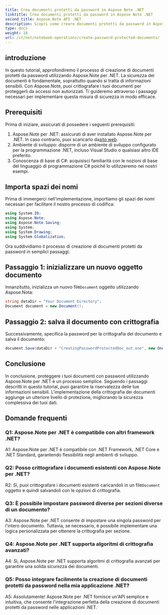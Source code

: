 ```yaml
---
title: Crea documenti protetti da password in Aspose Note .NET
linktitle: Crea documenti protetti da password in Aspose Note .NET
second_title: Aspose.Note API .NET
description: Scopri come creare documenti protetti da password in Aspose Note per .NET per migliorare la sicurezza dei documenti. Segui il nostro tutorial passo passo per una facile implementazione.
type: docs
weight: 18
url: /it/net/notebook-operations/create-password-protected-documents/
---
```

## introduzione

In questo tutorial, approfondiremo il processo di creazione di documenti protetti da password utilizzando Aspose.Note per .NET. La sicurezza dei documenti è fondamentale, soprattutto quando si tratta di informazioni sensibili. Con Aspose.Note, puoi crittografare i tuoi documenti per proteggerli da accessi non autorizzati. Ti guideremo attraverso i passaggi necessari per implementare questa misura di sicurezza in modo efficace.

## Prerequisiti

Prima di iniziare, assicurati di possedere i seguenti prerequisiti:

1.  Aspose.Note per .NET: assicurati di aver installato Aspose.Note per .NET. In caso contrario, puoi scaricarlo da[sito web](https://releases.aspose.com/note/net/).
2. Ambiente di sviluppo: disporre di un ambiente di sviluppo configurato per la programmazione .NET, incluso Visual Studio o qualsiasi altro IDE preferito.
3. Conoscenza di base di C#: acquisisci familiarità con le nozioni di base del linguaggio di programmazione C# poiché lo utilizzeremo nei nostri esempi.

## Importa spazi dei nomi

Prima di immergerci nell'implementazione, importiamo gli spazi dei nomi necessari per facilitare il nostro processo di codifica:

```csharp
using System.IO;
using Aspose.Note;
using Aspose.Note.Saving;
using System;
using System.Drawing;
using System.Globalization;
```

Ora suddividiamo il processo di creazione di documenti protetti da password in semplici passaggi:

## Passaggio 1: inizializzare un nuovo oggetto documento

 Innanzitutto, inizializza un nuovo file`Document` oggetto utilizzando Aspose.Nota:

```csharp
string dataDir = "Your Document Directory";
Document document = new Document();
```

## Passaggio 2: salva il documento con crittografia

Successivamente, specifica la password per la crittografia del documento e salva il documento:

```csharp
document.Save(dataDir + "CreatingPasswordProtectedDoc_out.one", new OneSaveOptions() { DocumentPassword = "pass" });
```

## Conclusione

In conclusione, proteggere i tuoi documenti con password utilizzando Aspose.Note per .NET è un processo semplice. Seguendo i passaggi descritti in questo tutorial, puoi garantire la riservatezza delle tue informazioni sensibili. L'implementazione della crittografia dei documenti aggiunge un ulteriore livello di protezione, migliorando la sicurezza complessiva dei tuoi dati.

## Domande frequenti

### Q1: Aspose.Note per .NET è compatibile con altri framework .NET?

A1: Aspose.Note per .NET è compatibile con .NET Framework, .NET Core e .NET Standard, garantendo flessibilità negli ambienti di sviluppo.

### Q2: Posso crittografare i documenti esistenti con Aspose.Note per .NET?

 R2: Sì, puoi crittografare i documenti esistenti caricandoli in un file`Document` oggetto e quindi salvandoli con le opzioni di crittografia.

### Q3: È possibile impostare password diverse per sezioni diverse di un documento?

A3: Aspose.Note per .NET consente di impostare una singola password per l'intero documento. Tuttavia, se necessario, è possibile implementare una logica personalizzata per ottenere la crittografia per sezione.

### Q4: Aspose.Note per .NET supporta algoritmi di crittografia avanzati?

A4: Sì, Aspose.Note per .NET supporta algoritmi di crittografia avanzati per garantire una solida sicurezza dei documenti.

### Q5: Posso integrare facilmente la creazione di documenti protetti da password nella mia applicazione .NET?

A5: Assolutamente! Aspose.Note per .NET fornisce un'API semplice e intuitiva, che consente l'integrazione perfetta della creazione di documenti protetti da password nelle applicazioni .NET.